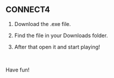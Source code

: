 ## CONNECT4

1. Download the .exe file.

2. Find the file in your Downloads folder.

3. After that open it and start playing!

<br>

Have fun!
